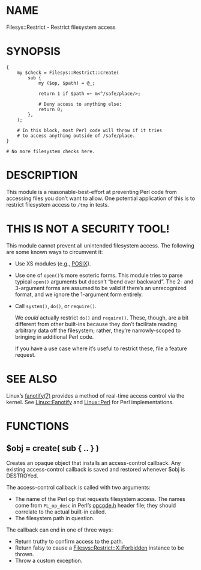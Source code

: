 # NAME

Filesys::Restrict - Restrict filesystem access

# SYNOPSIS

    {
        my $check = Filesys::Restrict::create(
            sub {
                my ($op, $path) = @_;

                return 1 if $path =~ m<^/safe/place/>;

                # Deny access to anything else:
                return 0;
            },
        );

        # In this block, most Perl code will throw if it tries
        # to access anything outside of /safe/place.
    }

    # No more filesystem checks here.

# DESCRIPTION

This module is a reasonable-best-effort at preventing Perl code from
accessing files you don’t want to allow. One potential application of
this is to restrict filesystem access to `/tmp` in tests.

# **THIS** **IS** **NOT** **A** **SECURITY** **TOOL!**

This module cannot prevent all unintended filesystem access.
The following are some known ways to circumvent it:

- Use XS modules (e.g., [POSIX](https://metacpan.org/pod/POSIX)).
- Use one of `open()`’s more esoteric forms.
This module tries to parse typical `open()` arguments but doesn’t
“bend over backward”. The 2- and 3-argument forms are assumed to be
valid if there’s an unrecognized format, and we ignore the 1-argument
form entirely.
- Call `system()`, `do()`, or `require()`.

    We _could_ actually restrict `do()` and `require()`.
    These, though, are a bit different from other built-ins because they
    don’t facilitate reading arbitrary data off the filesystem; rather,
    they’re narrowly-scoped to bringing in additional Perl code.

    If you have a use case where it’s useful to restrict these,
    file a feature request.

# SEE ALSO

Linux’s [fanotify(7)](http://man.he.net/man7/fanotify) provides a method of real-time access control
via the kernel. See [Linux::Fanotify](https://metacpan.org/pod/Linux%3A%3AFanotify) and [Linux::Perl](https://metacpan.org/pod/Linux%3A%3APerl) for Perl
implementations.

# FUNCTIONS

## $obj = create( sub { .. } )

Creates an opaque object that installs an access-control callback.
Any existing access-control callback is saved and restored whenever
$obj is DESTROYed.

The access-control callback is called with two arguments:

- The name of the Perl op that requests filesystem access.
The names come from `PL_op_desc` in Perl’s [opcode.h](https://metacpan.org/pod/opcode.h) header file;
they should correlate to the actual built-in called.
- The filesystem path in question.

The callback can end in one of three ways:

- Return truthy to confirm access to the path.
- Return falsy to cause a [Filesys::Restrict::X::Forbidden](https://metacpan.org/pod/Filesys%3A%3ARestrict%3A%3AX%3A%3AForbidden)
instance to be thrown.
- Throw a custom exception.
